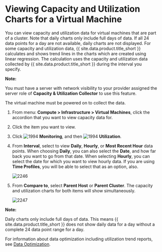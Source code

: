 # Viewing Capacity and Utilization Charts for a Virtual Machine

You can view capacity and utilization data for virtual machines that are part of a cluster.
Note that daily charts only include full days of data. If all 24 data points for a day are
not available, daily charts are not displayed. For some capacity and utilization data,
{{ site.data.product.title_short }} calculates and shows trend lines in the charts which
are created using linear regression. The calculation uses the capacity and utilization data
collected by {{ site.data.product.title_short }} during the interval you specify.

**Note:**

You must have a server with network visibility to your provider assigned the server role of
**Capacity & Utilization Collector** to use this feature.

The virtual machine must be powered on to collect the data.

1. From menu: **Compute > Infrastructure > Virtual Machines**,
   click the accordion that you want to view capacity data for.

2. Click the item you want to view.

3. Click ![1994](../images/1994.png) **Monitoring**, and then
   ![1994](../images/1994.png) **Utilization**.

4. From **Interval**, select to view **Daily**, **Hourly**, or **Most Recent Hour** data points.
   When choosing **Daily**, you can also select the **Date**, and how far back you want to go
   from that date. When selecting **Hourly**, you can select the date for which you want to view
   hourly data. If you are using **Time Profiles**, you will be able to select that as an
   option, also.

    ![2246](../images/2246.png)

5. From **Compare to**, select **Parent Host** or **Parent Cluster**.
   The capacity and utilization charts for both items will show simultaneously.

    ![2247](../images/2247.png)

**Note:**

Daily charts only include full days of data. This means {{ site.data.product.title_short }}
does not show daily data for a day without a complete 24 data point range for a day.

For information about data optimization including utilization trend reports, see
[Data Optimization](../managing_infrastructure_and_inventory/index.html#data-optimization).
